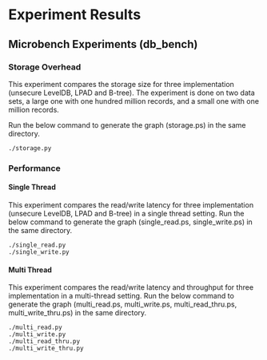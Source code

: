 # Experiment Results


## Microbench Experiments (db_bench)


### Storage Overhead

This experiment compares the storage size for three implementation (unsecure LevelDB, LPAD and B-tree). The experiment is done on two data sets, a large one with one hundred  million records, and a small one with one million records.

Run the below command to generate the graph (storage.ps) in the same directory.
```
./storage.py
```

### Performance

#### Single Thread

This experiment compares the read/write latency for three implementation (unsecure LevelDB, LPAD and B-tree) in a single thread setting. 
Run the below command to generate the graph (single_read.ps, single_write.ps) in the same directory.
```
./single_read.py
./single_write.py
```

#### Multi Thread

This experiment compares the read/write latency and throughput for three implementation in a multi-thread setting.
Run the below command to generate the graph (multi_read.ps, multi_write.ps, multi_read_thru.ps, multi_write_thru.ps) in the same directory.
```
./multi_read.py
./multi_write.py
./multi_read_thru.py
./multi_write_thru.py
```
